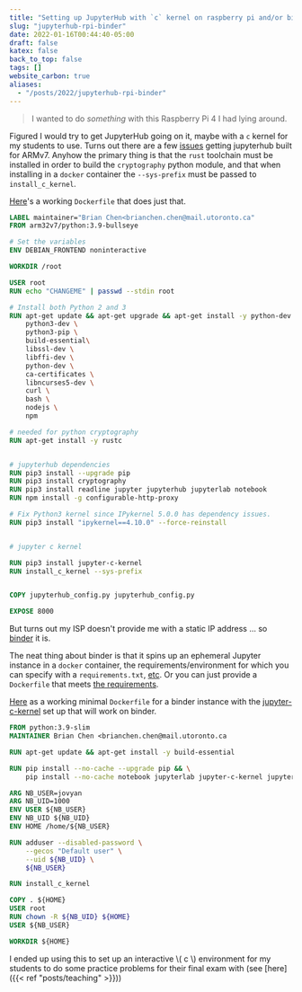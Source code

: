 ```yaml
---
title: "Setting up JupyterHub with `c` kernel on raspberry pi and/or binder"
slug: "jupyterhub-rpi-binder"
date: 2022-01-16T00:44:40-05:00
draft: false
katex: false
back_to_top: false
tags: []
website_carbon: true
aliases:
  - "/posts/2022/jupyterhub-rpi-binder"
---
```



> I wanted to do *something* with this Raspberry Pi 4 I had lying around. 

Figured I would try to get JupyterHub going on it, maybe with a `c` kernel for my students to use.
Turns out there are a few [issues](https://github.com/matrix-org/synapse/issues/9403) getting jupyterhub built for ARMv7.
Anyhow the primary thing is that the `rust` toolchain must be installed in order to build the `cryptography` python module, and that when installing in a `docker` container the `--sys-prefix` must be passed to `install_c_kernel`.

[Here](https://github.com/ihasdapie/jupyterhub-c-docker-ARM)'s a working `Dockerfile` that does just that.

```dockerfile
LABEL maintainer="Brian Chen<brianchen.chen@mail.utoronto.ca"
FROM arm32v7/python:3.9-bullseye

# Set the variables
ENV DEBIAN_FRONTEND noninteractive

WORKDIR /root

USER root
RUN echo "CHANGEME" | passwd --stdin root

# Install both Python 2 and 3
RUN apt-get update && apt-get upgrade && apt-get install -y python-dev \
	python3-dev \
	python3-pip \
	build-essential\
	libssl-dev \
	libffi-dev \
	python-dev \
	ca-certificates \
	libncurses5-dev \
	curl \
	bash \
	nodejs \
	npm 

# needed for python cryptography
RUN apt-get install -y rustc  


# jupyterhub dependencies
RUN pip3 install --upgrade pip
RUN pip3 install cryptography
RUN pip3 install readline jupyter jupyterhub jupyterlab notebook 
RUN npm install -g configurable-http-proxy

# Fix Python3 kernel since IPykernel 5.0.0 has dependency issues.
RUN pip3 install "ipykernel==4.10.0" --force-reinstall 


# jupyter c kernel

RUN pip3 install jupyter-c-kernel
RUN install_c_kernel --sys-prefix


COPY jupyterhub_config.py jupyterhub_config.py

EXPOSE 8000
```




But turns out my ISP doesn't provide me with a static IP address ... so [binder](https://mybinder.org/) it is.

The neat thing about binder is that it spins up an ephemeral Jupyter instance in a `docker` container, the requirements/environment for which you can specify with a `requirements.txt`, [etc](https://mybinder.readthedocs.io/en/latest/using/config_files.html). 
Or you can just provide a `Dockerfile` that meets [the requirements](https://mybinder.readthedocs.io/en/latest/tutorials/dockerfile.html).

[Here](https://github.com/ihasdapie/teaching/blob/main/Dockerfile) as a working minimal `Dockerfile` for a binder instance with the [jupyter-c-kernel](https://github.com/brendan-rius/jupyter-c-kernel) set up that will work on binder.

```dockerfile
FROM python:3.9-slim
MAINTAINER Brian Chen <brianchen.chen@mail.utoronto.ca

RUN apt-get update && apt-get install -y build-essential

RUN pip install --no-cache --upgrade pip && \
    pip install --no-cache notebook jupyterlab jupyter-c-kernel jupyterhub

ARG NB_USER=jovyan
ARG NB_UID=1000
ENV USER ${NB_USER}
ENV NB_UID ${NB_UID}
ENV HOME /home/${NB_USER}

RUN adduser --disabled-password \
    --gecos "Default user" \
    --uid ${NB_UID} \
    ${NB_USER}

RUN install_c_kernel

COPY . ${HOME}
USER root
RUN chown -R ${NB_UID} ${HOME}
USER ${NB_USER}

WORKDIR ${HOME}
```


I ended up using this to set up an interactive \\( c \\) environment for my students to do some practice problems for their final exam with (see [here]({{< ref "posts/teaching" >}}))




































